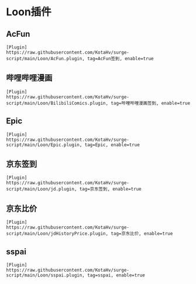 # Loon插件

## AcFun

```
[Plugin]
https://raw.githubusercontent.com/KotaHv/surge-script/main/Loon/AcFun.plugin, tag=AcFun签到, enable=true
```

## 哔哩哔哩漫画

```
[Plugin]
https://raw.githubusercontent.com/KotaHv/surge-script/main/Loon/BilibiliComics.plugin, tag=哔哩哔哩漫画签到, enable=true
```

## Epic

```
[Plugin]
https://raw.githubusercontent.com/KotaHv/surge-script/main/Loon/Epic.plugin, tag=Epic, enable=true
```

## 京东签到

```
[Plugin]
https://raw.githubusercontent.com/KotaHv/surge-script/main/Loon/jd.plugin, tag=京东签到, enable=true
```

## 京东比价

```
[Plugin]
https://raw.githubusercontent.com/KotaHv/surge-script/main/Loon/jdHistoryPrice.plugin, tag=京东比价, enable=true
```

## sspai

```
[Plugin]
https://raw.githubusercontent.com/KotaHv/surge-script/main/Loon/sspai.plugin, tag=sspai, enable=true
```

